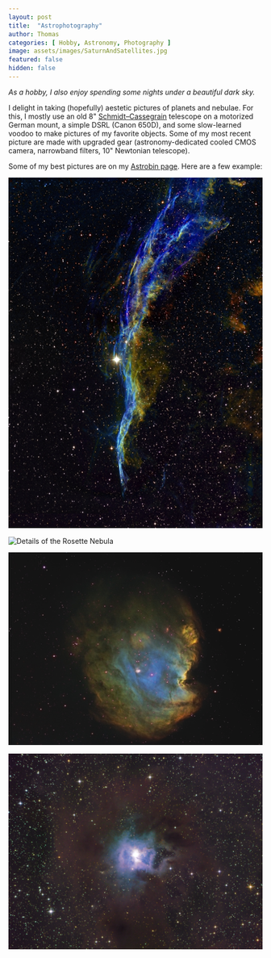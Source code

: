 ```yaml
---
layout: post
title:  "Astrophotography"
author: Thomas
categories: [ Hobby, Astronomy, Photography ]
image: assets/images/SaturnAndSatellites.jpg
featured: false
hidden: false
---
```


*As a hobby, I also enjoy spending some nights under a beautiful dark sky.*

I delight in taking (hopefully) aestetic pictures of planets and nebulae. 
For this, I mostly use an old 8" [Schmidt–Cassegrain](https://en.wikipedia.org/wiki/Schmidt%E2%80%93Cassegrain_telescope) telescope on a motorized German mount, a simple DSRL (Canon 650D), and some slow-learned voodoo to make pictures of my favorite objects.
Some of my most recent picture are made with upgraded gear (astronomy-dedicated cooled CMOS camera, narrowband filters, 10" Newtonian telescope).

Some of my best pictures are on my [Astrobin page](https://www.astrobin.com/users/AstroPanda/). Here are a few example:

![Cygnus' Veil Nebula](/assets/images/Dentelle-Mosaic-Hubble.jpg "NGC6960")

![Details of the Rosette Nebula](/assets/images/Rosette_2.jpg "Caldwell 49")

![The Monkey Head Nebula](/assets/images/MonkeyHead_SHO_3-2.jpg "NGC 2174")

![The Iris Nebula](/assets/images/Iris_LRGB.jpg "NGC 7023 / Caldwell 4")
